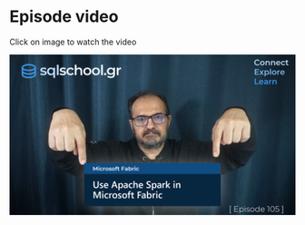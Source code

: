# Episode video

Click on image to watch the video

[![Watch the video](./ytimage.png)](https://youtu.be/u2H6GQt3Fl0)
